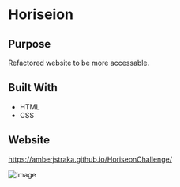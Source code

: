 # Horiseion

## Purpose
Refactored website to be more accessable. 

## Built With
* HTML
* CSS

## Website
https://amberjstraka.github.io/HoriseonChallenge/

![image](https://user-images.githubusercontent.com/88691499/130167691-a2ce435f-db84-4d25-9d40-a0894399c7ea.png)
